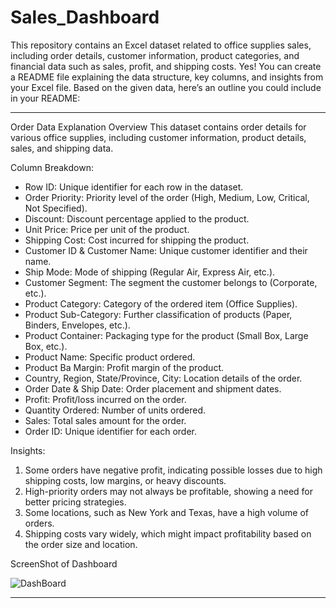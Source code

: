 # Sales_Dashboard
This repository contains an Excel dataset related to office supplies sales, including order details, customer information, product categories, and financial data such as sales, profit, and shipping costs.
Yes! You can create a README file explaining the data structure, key columns, and insights from your Excel file. Based on the given data, here’s an outline you could include in your README:

---

 Order Data Explanation
 Overview
This dataset contains order details for various office supplies, including customer information, product details, sales, and shipping data.

 Column Breakdown:
- Row ID: Unique identifier for each row in the dataset.  
- Order Priority: Priority level of the order (High, Medium, Low, Critical, Not Specified).  
- Discount: Discount percentage applied to the product.  
- Unit Price: Price per unit of the product.  
- Shipping Cost: Cost incurred for shipping the product.  
- Customer ID & Customer Name: Unique customer identifier and their name.  
- Ship Mode: Mode of shipping (Regular Air, Express Air, etc.).  
- Customer Segment: The segment the customer belongs to (Corporate, etc.).  
- Product Category: Category of the ordered item (Office Supplies).  
- Product Sub-Category: Further classification of products (Paper, Binders, Envelopes, etc.).  
- Product Container: Packaging type for the product (Small Box, Large Box, etc.).  
- Product Name: Specific product ordered.  
- Product Ba Margin: Profit margin of the product.  
- Country, Region, State/Province, City: Location details of the order.  
- Order Date & Ship Date: Order placement and shipment dates.  
- Profit: Profit/loss incurred on the order.  
- Quantity Ordered: Number of units ordered.  
- Sales: Total sales amount for the order.  
- Order ID: Unique identifier for each order.  

 Insights:
1. Some orders have negative profit, indicating possible losses due to high shipping costs, low margins, or heavy discounts.  
2. High-priority orders may not always be profitable, showing a need for better pricing strategies.  
3. Some locations, such as New York and Texas, have a high volume of orders.  
4. Shipping costs vary widely, which might impact profitability based on the order size and location.  


ScreenShot of Dashboard

![DashBoard](https://github.com/user-attachments/assets/7141798d-5a60-44c3-a361-0a01b396b894)

---
